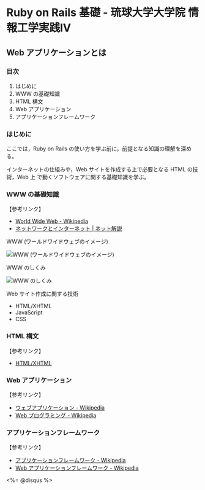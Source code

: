 Ruby on Rails 基礎 - 琉球大学大学院 情報工学実践IV
================================================================================

Web アプリケーションとは
--------------------------------------------------------------------------------


### 目次

1. はじめに
2. WWW の基礎知識
3. HTML 構文
4. Web アプリケーション
5. アプリケーションフレームワーク


### はじめに

ここでは，Ruby on Rails の使い方を学ぶ前に，前提となる知識の理解を深める。

インターネットの仕組みや，Web サイトを作成する上で必要となる HTML の技術，Web 上
で動くソフトウェアに関する基礎知識を学ぶ。


### WWW の基礎知識

【参考リンク】

*   [World Wide Web - Wikipedia](http://ja.wikipedia.org/wiki/World_Wide_Web)
*   [ネットワークとインターネット | ネット解説](http://y-kit.jp/inet/page/network.htm)

WWW (ワールドワイドウェブのイメージ)

![WWW (ワールドワイドウェブのイメージ)](images/www_image.png "WWW (ワールドワイドウェブのイメージ)")

WWW のしくみ

![WWW のしくみ](images/www_mechanism.png "WWW のしくみ")

Web サイト作成に関する技術

*   HTML/XHTML
*   JavaScript
*   CSS


### HTML 構文

【参考リンク】

*   [HTML/XHTML](http://w-d-l.net/introduction/)


### Web アプリケーション

【参考リンク】

*   [ウェブアプリケーション - Wikipedia](http://ja.wikipedia.org/wiki/%E3%82%A6%E3%82%A7%E3%83%96%E3%82%A2%E3%83%97%E3%83%AA%E3%82%B1%E3%83%BC%E3%82%B7%E3%83%A7%E3%83%B3)
*   [Web プログラミング - Wikipedia](http://ja.wikipedia.org/wiki/Web%E3%83%97%E3%83%AD%E3%82%B0%E3%83%A9%E3%83%9F%E3%83%B3%E3%82%B0)


### アプリケーションフレームワーク

【参考リンク】

*   [アプリケーションフレームワーク - Wikipedia](http://ja.wikipedia.org/wiki/%E3%82%A2%E3%83%97%E3%83%AA%E3%82%B1%E3%83%BC%E3%82%B7%E3%83%A7%E3%83%B3%E3%83%95%E3%83%AC%E3%83%BC%E3%83%A0%E3%83%AF%E3%83%BC%E3%82%AF)
*   [Web アプリケーションフレームワーク - Wikipedia](http://ja.wikipedia.org/wiki/%E3%82%A2%E3%83%97%E3%83%AA%E3%82%B1%E3%83%BC%E3%82%B7%E3%83%A7%E3%83%B3%E3%83%95%E3%83%AC%E3%83%BC%E3%83%A0%E3%83%AF%E3%83%BC%E3%82%AF)


<div><%= @disqus %></div>
